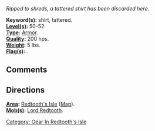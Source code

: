 *Ripped to shreds, a tattered shirt has been discarded here.*

**Keyword(s):** shirt, tattered.  
**[Level(s)](Object_Level.md "wikilink"):** 50-52.  
**[Type](:Category:_Object_Types.md "wikilink"):**
[Armor](:Category:_Armor.md "wikilink").  
**[Quality](Object_Quality.md "wikilink"):** 200 hps.  
**[Weight](Object_Weight.md "wikilink"):** 5 lbs.  
**[Flag(s)](:Category:_Object_Flags.md "wikilink"):** .  

## Comments

## Directions

**[Area](:Category:_Areas.md "wikilink"):** [Redtooth's
Isle](:Category:_Redtooth's_Isle.md "wikilink")
([Map](Redtooth's_Isle_Map.md "wikilink")).  
**[Mob(s)](:Category:_Mobs.md "wikilink"):** [Lord
Redtooth](Lord_Redtooth "wikilink").  

[Category: Gear In Redtooth's
Isle](Category:_Gear_In_Redtooth's_Isle "wikilink")
